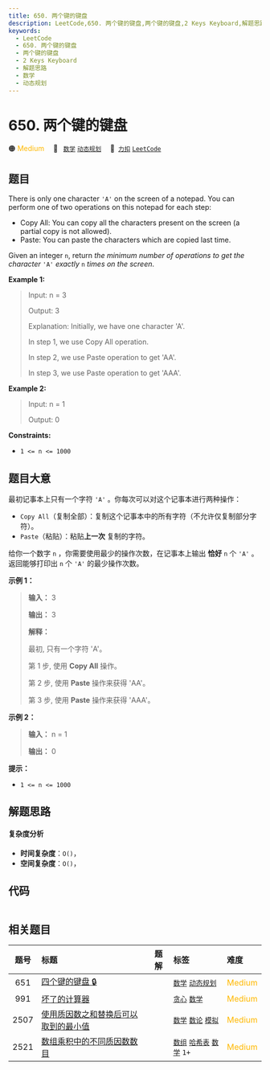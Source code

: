 ```yaml
---
title: 650. 两个键的键盘
description: LeetCode,650. 两个键的键盘,两个键的键盘,2 Keys Keyboard,解题思路,数学,动态规划
keywords:
  - LeetCode
  - 650. 两个键的键盘
  - 两个键的键盘
  - 2 Keys Keyboard
  - 解题思路
  - 数学
  - 动态规划
---
```


# 650. 两个键的键盘

🟠 <font color=#ffb800>Medium</font>&emsp; 🔖&ensp; [`数学`](/tag/math.md) [`动态规划`](/tag/dynamic-programming.md)&emsp; 🔗&ensp;[`力扣`](https://leetcode.cn/problems/2-keys-keyboard) [`LeetCode`](https://leetcode.com/problems/2-keys-keyboard)

## 题目

There is only one character `'A'` on the screen of a notepad. You can perform
one of two operations on this notepad for each step:

  * Copy All: You can copy all the characters present on the screen (a partial copy is not allowed).
  * Paste: You can paste the characters which are copied last time.

Given an integer `n`, return _the minimum number of operations to get the
character_ `'A'` _exactly_ `n` _times on the screen_.



**Example 1:**

> Input: n = 3
> 
> Output: 3
> 
> Explanation: Initially, we have one character 'A'.
> 
> In step 1, we use Copy All operation.
> 
> In step 2, we use Paste operation to get 'AA'.
> 
> In step 3, we use Paste operation to get 'AAA'.

**Example 2:**

> Input: n = 1
> 
> Output: 0

**Constraints:**

  * `1 <= n <= 1000`


## 题目大意

最初记事本上只有一个字符 `'A'` 。你每次可以对这个记事本进行两种操作：

  * `Copy All`（复制全部）：复制这个记事本中的所有字符（不允许仅复制部分字符）。
  * `Paste`（粘贴）：粘贴**上一次** 复制的字符。

给你一个数字 `n` ，你需要使用最少的操作次数，在记事本上输出 **恰好**  `n` 个 `'A'` 。返回能够打印出 `n` 个 `'A'`
的最少操作次数。



**示例 1：**

> 
> 
> 
> 
> 
> **输入：** 3
> 
> **输出：** 3
> 
> **解释：**
> 
> 最初, 只有一个字符 'A'。
> 
> 第 1 步, 使用 **Copy All** 操作。
> 
> 第 2 步, 使用 **Paste** 操作来获得 'AA'。
> 
> 第 3 步, 使用 **Paste** 操作来获得 'AAA'。
> 
> 

**示例 2：**

> 
> 
> 
> 
> 
> **输入：** n = 1
> 
> **输出：** 0
> 
> 



**提示：**

  * `1 <= n <= 1000`


## 解题思路

#### 复杂度分析

- **时间复杂度**：`O()`，
- **空间复杂度**：`O()`，

## 代码

```javascript

```

## 相关题目

<!-- prettier-ignore -->
| 题号 | 标题 | 题解 | 标签 | 难度 |
| :------: | :------ | :------: | :------ | :------ |
| 651 | [四个键的键盘 🔒](https://leetcode.com/problems/4-keys-keyboard) |  |  [`数学`](/tag/math.md) [`动态规划`](/tag/dynamic-programming.md) | <font color=#ffb800>Medium</font> |
| 991 | [坏了的计算器](https://leetcode.com/problems/broken-calculator) |  |  [`贪心`](/tag/greedy.md) [`数学`](/tag/math.md) | <font color=#ffb800>Medium</font> |
| 2507 | [使用质因数之和替换后可以取到的最小值](https://leetcode.com/problems/smallest-value-after-replacing-with-sum-of-prime-factors) |  |  [`数学`](/tag/math.md) [`数论`](/tag/number-theory.md) [`模拟`](/tag/simulation.md) | <font color=#ffb800>Medium</font> |
| 2521 | [数组乘积中的不同质因数数目](https://leetcode.com/problems/distinct-prime-factors-of-product-of-array) |  |  [`数组`](/tag/array.md) [`哈希表`](/tag/hash-table.md) [`数学`](/tag/math.md) `1+` | <font color=#ffb800>Medium</font> |